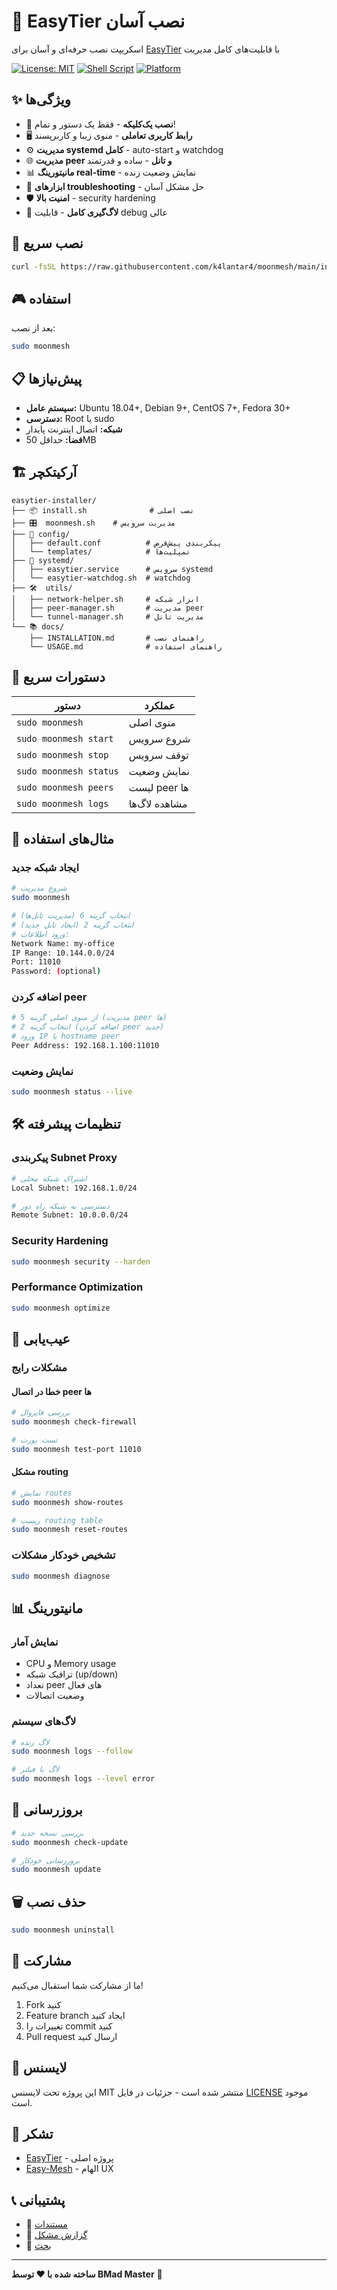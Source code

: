 # 🚀 EasyTier نصب آسان

اسکریپت نصب حرفه‌ای و آسان برای [EasyTier](https://github.com/EasyTier/EasyTier) با قابلیت‌های کامل مدیریت

[![License: MIT](https://img.shields.io/badge/License-MIT-yellow.svg)](https://opensource.org/licenses/MIT)
[![Shell Script](https://img.shields.io/badge/shell-bash-green.svg)](https://www.gnu.org/software/bash/)
[![Platform](https://img.shields.io/badge/platform-linux-blue.svg)](https://www.linux.org/)

## ✨ ویژگی‌ها

- 🎯 **نصب یک‌کلیکه** - فقط یک دستور و تمام!
- 🖥️ **رابط کاربری تعاملی** - منوی زیبا و کاربرپسند
- ⚙️ **مدیریت systemd کامل** - auto-start و watchdog
- 🌐 **مدیریت peer و تانل** - ساده و قدرتمند
- 📊 **مانیتورینگ real-time** - نمایش وضعیت زنده
- 🔧 **ابزارهای troubleshooting** - حل مشکل آسان
- 🛡️ **امنیت بالا** - security hardening
- 📝 **لاگ‌گیری کامل** - قابلیت debug عالی

## 🚀 نصب سریع

```bash
curl -fsSL https://raw.githubusercontent.com/k4lantar4/moonmesh/main/install.sh | sudo bash
```

## 🎮 استفاده

بعد از نصب:

```bash
sudo moonmesh
```

## 📋 پیش‌نیازها

- **سیستم عامل:** Ubuntu 18.04+, Debian 9+, CentOS 7+, Fedora 30+
- **دسترسی:** Root یا sudo
- **شبکه:** اتصال اینترنت پایدار
- **فضا:** حداقل 50MB

## 🏗️ آرکیتکچر

```
easytier-installer/
├── 📦 install.sh              # نصب اصلی
├── 🎛️  moonmesh.sh    # مدیریت سرویس
├── 📁 config/
│   ├── default.conf          # پیکربندی پیش‌فرض
│   └── templates/            # تمپلیت‌ها
├── 🔧 systemd/
│   ├── easytier.service      # سرویس systemd
│   └── easytier-watchdog.sh  # watchdog
├── 🛠️  utils/
│   ├── network-helper.sh     # ابزار شبکه
│   ├── peer-manager.sh       # مدیریت peer
│   └── tunnel-manager.sh     # مدیریت تانل
└── 📚 docs/
    ├── INSTALLATION.md       # راهنمای نصب
    └── USAGE.md              # راهنمای استفاده
```

## 🎯 دستورات سریع

| دستور | عملکرد |
|--------|---------|
| `sudo moonmesh` | منوی اصلی |
| `sudo moonmesh start` | شروع سرویس |
| `sudo moonmesh stop` | توقف سرویس |
| `sudo moonmesh status` | نمایش وضعیت |
| `sudo moonmesh peers` | لیست peer ها |
| `sudo moonmesh logs` | مشاهده لاگ‌ها |

## 🌟 مثال‌های استفاده

### ایجاد شبکه جدید
```bash
# شروع مدیریت
sudo moonmesh

# انتخاب گزینه 6 (مدیریت تانل‌ها)
# انتخاب گزینه 2 (ایجاد تانل جدید)
# ورود اطلاعات:
Network Name: my-office
IP Range: 10.144.0.0/24
Port: 11010
Password: (optional)
```

### اضافه کردن peer
```bash
# از منوی اصلی گزینه 5 (مدیریت peer ها)
# انتخاب گزینه 2 (اضافه کردن peer جدید)
# ورود IP یا hostname peer
Peer Address: 192.168.1.100:11010
```

### نمایش وضعیت
```bash
sudo moonmesh status --live
```

## 🛠️ تنظیمات پیشرفته

### پیکربندی Subnet Proxy
```bash
# اشتراک شبکه محلی
Local Subnet: 192.168.1.0/24

# دسترسی به شبکه راه دور  
Remote Subnet: 10.0.0.0/24
```

### Security Hardening
```bash
sudo moonmesh security --harden
```

### Performance Optimization
```bash
sudo moonmesh optimize
```

## 🔧 عیب‌یابی

### مشکلات رایج

#### خطا در اتصال peer ها
```bash
# بررسی فایروال
sudo moonmesh check-firewall

# تست پورت
sudo moonmesh test-port 11010
```

#### مشکل routing
```bash
# نمایش routes
sudo moonmesh show-routes

# ریست routing table
sudo moonmesh reset-routes
```

### تشخیص خودکار مشکلات
```bash
sudo moonmesh diagnose
```

## 📊 مانیتورینگ

### نمایش آمار
- CPU و Memory usage
- ترافیک شبکه (up/down)
- تعداد peer های فعال
- وضعیت اتصالات

### لاگ‌های سیستم
```bash
# لاگ زنده
sudo moonmesh logs --follow

# لاگ با فیلتر
sudo moonmesh logs --level error
```

## 🔄 بروزرسانی

```bash
# بررسی نسخه جدید
sudo moonmesh check-update

# بروزرسانی خودکار
sudo moonmesh update
```

## 🗑️ حذف نصب

```bash
sudo moonmesh uninstall
```

## 🤝 مشارکت

ما از مشارکت شما استقبال می‌کنیم! 

1. Fork کنید
2. Feature branch ایجاد کنید
3. تغییرات را commit کنید
4. Pull request ارسال کنید

## 📝 لایسنس

این پروژه تحت لایسنس MIT منتشر شده است - جزئیات در فایل [LICENSE](LICENSE) موجود است.

## 🙏 تشکر

- [EasyTier](https://github.com/EasyTier/EasyTier) - پروژه اصلی
- [Easy-Mesh](https://github.com/Musixal/Easy-Mesh) - الهام UX

## 📞 پشتیبانی

- 📖 [مستندات](./docs/)
- 🐛 [گزارش مشکل](https://github.com/YOUR_REPO/issues)
- 💬 [بحث](https://github.com/YOUR_REPO/discussions)

---

**ساخته شده با ❤️ توسط BMad Master** 🧙 
